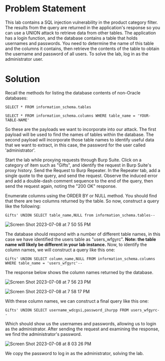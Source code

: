 # Problem Statement

This lab contains a SQL injection vulnerability in the product category filter. The results from the query are returned in the application's response so you can use a UNION attack to retrieve data from other tables. The application has a login function, and the database contains a table that holds usernames and passwords. You need to determine the name of this table and the columns it contains, then retrieve the contents of the table to obtain the username and password of all users. To solve the lab, log in as the administrator user. 

# Solution

Recall the methods for listing the database contents of non-Oracle databases:

```
SELECT * FROM information_schema.tables

SELECT * FROM information_schema.columns WHERE table_name = 'YOUR-TABLE-NAME'
```

So these are the payloads we want to incorporate into our attack. The first payload will be used to find the names of tables within the database. The second payload will incorporate those table names to identify useful data that we want to extract, in this case, the password for the user called 'administrator'. 

Start the lab while proxying requests through Burp Suite. Click on a category of item such as "Gifts", and identify the request in Burp Suite's proxy history. Send the Request to Burp Repeater. In the Repeater tab, add a single quote to the query, and send the request. Observe the induced error and add a double-dash comment sequence to the end of the query, then send the request again, noting the "200 OK" response. 

Enumerate columns using the ORDER BY or NULL method. You should find that there are two columns returned by the table. So now, construct a query like the following:

```
Gifts' UNION SELECT table_name,NULL from information_schema.tables--
```

![Screen Shot 2023-07-08 at 7 50 55 PM](https://github.com/tatruesdell/WebSecurityAcademy/assets/43506369/0d1c8020-55cf-4c51-ae1a-1449c2260195)

The database should respond with a number of different table names, in this case we have identified the users table as "users_wfgyrc". <b>Note: the table name will likely be different in your lab instance.</b> Now, to identify the column names, we will construct a query like this one:

```
Gifts' UNION SELECT column_name,NULL FROM information_schema.columns WHERE table_name = 'users_wfgyrc'--
```

The response below shows the column names returned by the database. 

![Screen Shot 2023-07-08 at 7 56 23 PM](https://github.com/tatruesdell/WebSecurityAcademy/assets/43506369/9265a521-0cf9-4f8d-9b2e-d54d52cf050e)


![Screen Shot 2023-07-08 at 7 58 17 PM](https://github.com/tatruesdell/WebSecurityAcademy/assets/43506369/2bc42071-f56d-4bb1-8f0c-4b32e451f9f6)

With these column names, we can construct a final query like this one:

```
Gifts' UNION SELECT username_wdcgsi,password_ihurpp FROM users_wfgyrc--
```

Which should show us the usernames and passwords, allowing us to login as the administrator. After sending the request and examining the response, we find the administrator's password. 

![Screen Shot 2023-07-08 at 8 03 26 PM](https://github.com/tatruesdell/WebSecurityAcademy/assets/43506369/b6de4825-faa0-4f25-b728-08a1823b8254)

We copy the password to log in as the administrator, solving the lab. 
